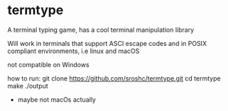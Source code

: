 # termtype
A terminal typing game, has a cool terminal manipulation library

Will work in terminals that support ASCI escape codes and in POSIX compliant environments, i.e linux and macOS 

not compatible on Windows

how to run:
git clone https://github.com/sroshc/termtype.git
cd termtype
make
./output 


- maybe not macOs actually
